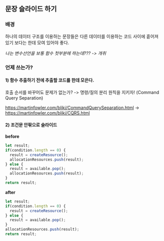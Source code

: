 ## 문장 슬라이드 하기
 
### 배경
하나의 데이터 구조를 이용하는 문장들은 다른 데이터를 이용하는 코드 사이에 흩어져 있기 보다는 한데 모여 있어야 좋다.
 
_나는 변수선언을 보통 함수 첫부분에 하는데??? -> 개취_
 
 ### 언제 쓰는가?
 #### 1) 함수 추출하기 전에 추출할 코드를 한데 모은다.
   호출 순서를 바꾸어도 문제가 없는가? -> 명령/질의 분리 원칙을 지키자! (Command Query Separation)

   https://martinfowler.com/bliki/CommandQuerySeparation.html -> https://martinfowler.com/bliki/CQRS.html

#### 2) 조건문 안팎으로 슬라이드
**before**
```js
let result;
if(condition.length == 0) {
  result = createResource();
  allocationResources.push(result);
} else {
  result = available.pop();
  allocationResources.push(result);
}
return result;
```

**after**
```js
let result;
if(condition.length == 0) {
  result = createResource();
} else {
  result = available.pop();
}
allocationResources.push(result);
return result;
```
